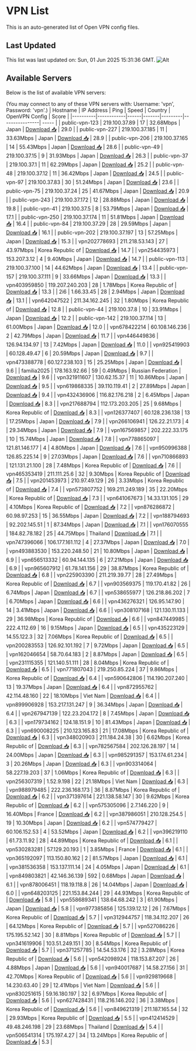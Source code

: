 # VPN List

This is an auto-generated list of Open VPN config files.

## Last Updated

This list was last updated on: Sun, 01 Jun 2025 15:31:36 GMT.
![Alt](https://repobeats.axiom.co/api/embed/186b98318ef1479477931607c1ad7d823f12451f.svg "Repobeats analytics image")

## Available Servers

Below is the list of available VPN servers:

(You may connect to any of these VPN servers with: Username: 'vpn', Password: 'vpn'.)
| Hostname | IP Address | Ping | Speed | Country | OpenVPN Config | Score |
|----------|------------|------|-------|---------|----------------| ----- |
| public-vpn-123 | 219.100.37.89 | 17 | 32.68Mbps | Japan | [Download 📥](./configs/server_0_JP.ovpn) | 29.0 |
| public-vpn-227 | 219.100.37.185 | 11 | 33.63Mbps | Japan | [Download 📥](./configs/server_1_JP.ovpn) | 28.9 |
| public-vpn-206 | 219.100.37.165 | 14 | 55.43Mbps | Japan | [Download 📥](./configs/server_2_JP.ovpn) | 28.6 |
| public-vpn-49 | 219.100.37.15 | 9 | 31.93Mbps | Japan | [Download 📥](./configs/server_3_JP.ovpn) | 26.3 |
| public-vpn-37 | 219.100.37.1 | 11 | 62.29Mbps | Japan | [Download 📥](./configs/server_4_JP.ovpn) | 25.2 |
| public-vpn-48 | 219.100.37.12 | 11 | 36.42Mbps | Japan | [Download 📥](./configs/server_5_JP.ovpn) | 24.5 |
| public-vpn-97 | 219.100.37.83 | 30 | 51.24Mbps | Japan | [Download 📥](./configs/server_6_JP.ovpn) | 23.6 |
| public-vpn-75 | 219.100.37.24 | 25 | 41.67Mbps | Japan | [Download 📥](./configs/server_7_JP.ovpn) | 20.9 |
| public-vpn-243 | 219.100.37.172 | 12 | 28.88Mbps | Japan | [Download 📥](./configs/server_8_JP.ovpn) | 19.8 |
| public-vpn-41 | 219.100.37.5 | 8 | 53.79Mbps | Japan | [Download 📥](./configs/server_9_JP.ovpn) | 17.1 |
| public-vpn-250 | 219.100.37.174 | 11 | 51.81Mbps | Japan | [Download 📥](./configs/server_10_JP.ovpn) | 16.4 |
| public-vpn-84 | 219.100.37.29 | 28 | 29.59Mbps | Japan | [Download 📥](./configs/server_11_JP.ovpn) | 16.1 |
| public-vpn-202 | 219.100.37.197 | 13 | 57.25Mbps | Japan | [Download 📥](./configs/server_12_JP.ovpn) | 15.3 |
| vpn202778693 | 211.218.53.143 | 27 | 43.97Mbps | Korea Republic of | [Download 📥](./configs/server_13_KR.ovpn) | 14.7 |
| vpn254435973 | 153.207.3.12 | 4 | 9.40Mbps | Japan | [Download 📥](./configs/server_14_JP.ovpn) | 14.7 |
| public-vpn-113 | 219.100.37.100 | 14 | 44.62Mbps | Japan | [Download 📥](./configs/server_15_JP.ovpn) | 13.4 |
| public-vpn-157 | 219.100.37.111 | 9 | 33.66Mbps | Japan | [Download 📥](./configs/server_16_JP.ovpn) | 13.3 |
| vpn403959850 | 119.207.240.203 | 28 | 1.78Mbps | Korea Republic of | [Download 📥](./configs/server_17_KR.ovpn) | 13.3 |
| 2i6 | 1.66.33.45 | 28 | 2.94Mbps | Japan | [Download 📥](./configs/server_18_JP.ovpn) | 13.1 |
| vpn642047522 | 211.34.162.245 | 32 | 1.80Mbps | Korea Republic of | [Download 📥](./configs/server_19_KR.ovpn) | 12.8 |
| public-vpn-44 | 219.100.37.8 | 10 | 33.91Mbps | Japan | [Download 📥](./configs/server_20_JP.ovpn) | 12.2 |
| public-vpn-142 | 219.100.37.114 | 13 | 61.00Mbps | Japan | [Download 📥](./configs/server_21_JP.ovpn) | 12.0 |
| vpn678422214 | 60.108.146.236 | 2 | 42.79Mbps | Japan | [Download 📥](./configs/server_22_JP.ovpn) | 11.7 |
| vpn446449836 | 126.94.134.97 | 13 | 7.42Mbps | Japan | [Download 📥](./configs/server_23_JP.ovpn) | 11.0 |
| vpn925419903 | 60.128.49.47 | 6 | 20.59Mbps | Japan | [Download 📥](./configs/server_24_JP.ovpn) | 9.7 |
| vpn473388778 | 60.127.238.103 | 15 | 25.25Mbps | Japan | [Download 📥](./configs/server_25_JP.ovpn) | 9.6 |
| familia2025 | 178.163.92.66 | 59 | 0.49Mbps | Russian Federation | [Download 📥](./configs/server_26_RU.ovpn) | 9.6 |
| vpn321911607 | 130.62.15.37 | 11 | 10.86Mbps | Japan | [Download 📥](./configs/server_27_JP.ovpn) | 9.5 |
| vpn619868335 | 39.110.119.41 | 2 | 27.89Mbps | Japan | [Download 📥](./configs/server_28_JP.ovpn) | 9.4 |
| vpn432436906 | 116.82.176.218 | 2 | 6.45Mbps | Japan | [Download 📥](./configs/server_29_JP.ovpn) | 8.3 |
| vpn217688794 | 112.173.203.205 | 25 | 9.68Mbps | Korea Republic of | [Download 📥](./configs/server_30_KR.ovpn) | 8.3 |
| vpn126377407 | 60.128.236.138 | 13 | 17.25Mbps | Japan | [Download 📥](./configs/server_31_JP.ovpn) | 7.9 |
| vpn266106941 | 126.22.21.173 | 4 | 29.34Mbps | Japan | [Download 📥](./configs/server_32_JP.ovpn) | 7.9 |
| vpn167569857 | 202.222.33.175 | 10 | 15.74Mbps | Japan | [Download 📥](./configs/server_33_JP.ovpn) | 7.8 |
| vpn778865097 | 121.81.146.177 | 4 | 4.80Mbps | Japan | [Download 📥](./configs/server_34_JP.ovpn) | 7.6 |
| vpn950996388 | 126.85.225.14 | 9 | 27.03Mbps | Japan | [Download 📥](./configs/server_35_JP.ovpn) | 7.6 |
| vpn710866893 | 121.131.21.100 | 28 | 7.48Mbps | Korea Republic of | [Download 📥](./configs/server_36_KR.ovpn) | 7.6 |
| vpn465353419 | 211.111.25.6 | 32 | 9.30Mbps | Korea Republic of | [Download 📥](./configs/server_37_KR.ovpn) | 7.5 |
| vpn201453973 | 210.97.49.129 | 26 | 3.33Mbps | Korea Republic of | [Download 📥](./configs/server_38_KR.ovpn) | 7.4 |
| vpn573807752 | 169.211.249.189 | 35 | 22.20Mbps | Korea Republic of | [Download 📥](./configs/server_39_KR.ovpn) | 7.3 |
| vpn641067673 | 14.33.131.105 | 29 | 4.10Mbps | Korea Republic of | [Download 📥](./configs/server_40_KR.ovpn) | 7.2 |
| vpn876286872 | 60.98.97.253 | 15 | 36.55Mbps | Japan | [Download 📥](./configs/server_41_JP.ovpn) | 7.2 |
| vpn188794693 | 92.202.145.51 | 1 | 87.34Mbps | Japan | [Download 📥](./configs/server_42_JP.ovpn) | 7.1 |
| vpn176070555 | 184.82.78.182 | 25 | 44.75Mbps | Thailand | [Download 📥](./configs/server_43_TH.ovpn) | 7.1 |
| vpn747396066 | 106.177.161.112 | 4 | 27.37Mbps | Japan | [Download 📥](./configs/server_44_JP.ovpn) | 7.0 |
| vpn493883530 | 153.220.248.50 | 21 | 10.80Mbps | Japan | [Download 📥](./configs/server_45_JP.ovpn) | 6.9 |
| vpn656513332 | 60.94.144.135 | 6 | 27.21Mbps | Japan | [Download 📥](./configs/server_46_JP.ovpn) | 6.9 |
| vpn965607912 | 61.78.141.156 | 29 | 38.87Mbps | Korea Republic of | [Download 📥](./configs/server_47_KR.ovpn) | 6.8 |
| vpn225903390 | 211.219.39.77 | 28 | 27.49Mbps | Korea Republic of | [Download 📥](./configs/server_48_KR.ovpn) | 6.7 |
| vpn903569375 | 119.170.41.82 | 26 | 6.74Mbps | Japan | [Download 📥](./configs/server_49_JP.ovpn) | 6.7 |
| vpn538655977 | 126.218.86.202 | 7 | 6.70Mbps | Japan | [Download 📥](./configs/server_50_JP.ovpn) | 6.6 |
| vpn436276321 | 126.95.147.90 | 14 | 3.41Mbps | Japan | [Download 📥](./configs/server_51_JP.ovpn) | 6.6 |
| vpn308107168 | 121.130.11.133 | 29 | 36.98Mbps | Korea Republic of | [Download 📥](./configs/server_52_KR.ovpn) | 6.6 |
| vpn847449985 | 222.4.112.69 | 16 | 9.15Mbps | Japan | [Download 📥](./configs/server_53_JP.ovpn) | 6.5 |
| vpn435223129 | 14.55.122.3 | 32 | 7.06Mbps | Korea Republic of | [Download 📥](./configs/server_54_KR.ovpn) | 6.5 |
| vpn200283553 | 126.92.101.192 | 7 | 9.72Mbps | Japan | [Download 📥](./configs/server_55_JP.ovpn) | 6.5 |
| vpn162046654 | 58.70.64.183 | 2 | 8.87Mbps | Japan | [Download 📥](./configs/server_56_JP.ovpn) | 6.5 |
| vpn231115355 | 121.140.51.111 | 28 | 8.04Mbps | Korea Republic of | [Download 📥](./configs/server_57_KR.ovpn) | 6.5 |
| vpn771807043 | 219.250.85.224 | 37 | 9.86Mbps | Korea Republic of | [Download 📥](./configs/server_58_KR.ovpn) | 6.4 |
| vpn590642806 | 114.190.207.240 | 13 | 19.37Mbps | Japan | [Download 📥](./configs/server_59_JP.ovpn) | 6.4 |
| vpn872955762 | 42.114.48.160 | 22 | 18.10Mbps | Viet Nam | [Download 📥](./configs/server_60_VN.ovpn) | 6.4 |
| vpn899906928 | 153.217.131.247 | 9 | 36.34Mbps | Japan | [Download 📥](./configs/server_61_JP.ovpn) | 6.4 |
| vpn267947139 | 122.23.204.172 | 8 | 7.45Mbps | Japan | [Download 📥](./configs/server_62_JP.ovpn) | 6.3 |
| vpn179734162 | 124.18.151.9 | 10 | 81.43Mbps | Japan | [Download 📥](./configs/server_63_JP.ovpn) | 6.3 |
| vpn690008225 | 210.123.165.83 | 21 | 17.08Mbps | Korea Republic of | [Download 📥](./configs/server_64_KR.ovpn) | 6.3 |
| vpn348020903 | 211.184.24.38 | 30 | 6.62Mbps | Korea Republic of | [Download 📥](./configs/server_65_KR.ovpn) | 6.3 |
| vpn782567584 | 202.126.28.197 | 14 | 24.00Mbps | Japan | [Download 📥](./configs/server_66_JP.ovpn) | 6.3 |
| vpn985291357 | 153.174.61.234 | 3 | 20.26Mbps | Japan | [Download 📥](./configs/server_67_JP.ovpn) | 6.3 |
| vpn903314064 | 58.227.19.203 | 37 | 1.06Mbps | Korea Republic of | [Download 📥](./configs/server_68_KR.ovpn) | 6.3 |
| vpn256307319 | 1.52.9.198 | 22 | 21.18Mbps | Viet Nam | [Download 📥](./configs/server_69_VN.ovpn) | 6.3 |
| vpn988979485 | 222.236.168.173 | 36 | 8.87Mbps | Korea Republic of | [Download 📥](./configs/server_70_KR.ovpn) | 6.2 |
| vpn371397614 | 221.138.58.147 | 30 | 9.62Mbps | Korea Republic of | [Download 📥](./configs/server_71_KR.ovpn) | 6.2 |
| vpn575305096 | 2.7.146.220 | 9 | 16.40Mbps | France | [Download 📥](./configs/server_72_FR.ovpn) | 6.2 |
| vpn387986051 | 210.128.254.5 | 19 | 10.30Mbps | Japan | [Download 📥](./configs/server_73_JP.ovpn) | 6.2 |
| vpn574779427 | 60.106.152.53 | 4 | 53.52Mbps | Japan | [Download 📥](./configs/server_74_JP.ovpn) | 6.2 |
| vpn396219110 | 61.73.11.92 | 28 | 44.89Mbps | Korea Republic of | [Download 📥](./configs/server_75_KR.ovpn) | 6.1 |
| vpn530283281 | 57.129.20.193 | 1 | 3.85Mbps | France | [Download 📥](./configs/server_76_FR.ovpn) | 6.1 |
| vpn365192097 | 113.150.80.162 | 2 | 81.57Mbps | Japan | [Download 📥](./configs/server_77_JP.ovpn) | 6.1 |
| vpn381536358 | 153.137.111.14 | 24 | 4.05Mbps | Japan | [Download 📥](./configs/server_78_JP.ovpn) | 6.1 |
| vpn849803821 | 42.146.36.139 | 592 | 0.68Mbps | Japan | [Download 📥](./configs/server_79_JP.ovpn) | 6.1 |
| vpn878006451 | 118.19.118.8 | 26 | 14.04Mbps | Japan | [Download 📥](./configs/server_80_JP.ovpn) | 6.0 |
| vpn648203125 | 221.153.84.244 | 29 | 44.93Mbps | Korea Republic of | [Download 📥](./configs/server_81_KR.ovpn) | 5.8 |
| vpn558689341 | 138.64.68.242 | 3 | 61.90Mbps | Japan | [Download 📥](./configs/server_82_JP.ovpn) | 5.8 |
| vpn977385856 | 125.139.12.12 | 26 | 7.67Mbps | Korea Republic of | [Download 📥](./configs/server_83_KR.ovpn) | 5.7 |
| vpn312944757 | 118.34.112.207 | 26 | 64.12Mbps | Korea Republic of | [Download 📥](./configs/server_84_KR.ovpn) | 5.7 |
| vpn527086226 | 175.195.52.142 | 30 | 8.81Mbps | Korea Republic of | [Download 📥](./configs/server_85_KR.ovpn) | 5.7 |
| vpn341619906 | 103.51.249.151 | 30 | 8.54Mbps | Korea Republic of | [Download 📥](./configs/server_86_KR.ovpn) | 5.7 |
| vpn371257785 | 14.54.53.176 | 32 | 3.28Mbps | Korea Republic of | [Download 📥](./configs/server_87_KR.ovpn) | 5.6 |
| vpn542098924 | 118.153.87.207 | 26 | 4.88Mbps | Japan | [Download 📥](./configs/server_88_JP.ovpn) | 5.6 |
| vpn940017687 | 14.58.27.156 | 31 | 42.70Mbps | Korea Republic of | [Download 📥](./configs/server_89_KR.ovpn) | 5.6 |
| vpn929819668 | 14.230.63.40 | 29 | 12.41Mbps | Viet Nam | [Download 📥](./configs/server_90_VN.ovpn) | 5.6 |
| vpn830251615 | 59.16.180.197 | 32 | 6.97Mbps | Korea Republic of | [Download 📥](./configs/server_91_KR.ovpn) | 5.6 |
| vpn627428431 | 118.216.146.202 | 36 | 3.38Mbps | Korea Republic of | [Download 📥](./configs/server_92_KR.ovpn) | 5.6 |
| vpn849621319 | 211.187.165.54 | 32 | 29.93Mbps | Korea Republic of | [Download 📥](./configs/server_93_KR.ovpn) | 5.5 |
| vpn412414529 | 49.48.246.198 | 29 | 23.68Mbps | Thailand | [Download 📥](./configs/server_94_TH.ovpn) | 5.4 |
| vpn506541314 | 175.197.4.27 | 34 | 13.24Mbps | Korea Republic of | [Download 📥](./configs/server_95_KR.ovpn) | 5.3 |
